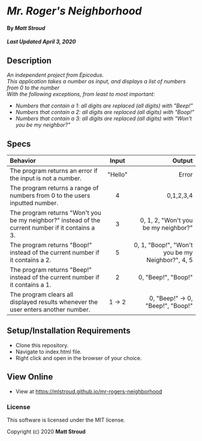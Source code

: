 # _Mr. Roger's Neighborhood_

#### By _**Matt Stroud**_
##### _Last Updated April 3, 2020_

## Description

_An independent project from Epicodus._  
_This application takes a number as input, and displays a list of numbers from 0 to the number_  
_With the following exceptions, from least to most important:_  
* _Numbers that contain a 1: all digits are replaced (all digits) with "Beep!"_  
* _Numbers that contain a 2: all digits are replaced (all digits) with "Boop!"_  
* _Numbers that contain a 3: all digits are replaced (all digits) with "Won't you be my neighbor?"_

## Specs

| Behavior                                                                                          | Input   | Output                                           |
|:--------------------------------------------------------------------------------------------------|:-------:|-------------------------------------------------:|
| The program returns an error if the input is not a number.                                        | "Hello" | Error                                            |
| The program returns a range of numbers from 0 to the users inputted number.                       | 4       | 0,1,2,3,4                                        |
| The program returns "Won't you be my neighbor?" instead of the current number if it contains a 3. | 3       | 0, 1, 2, "Won't you be my neighbor?"             |
| The program returns "Boop!" instead of the current number if it contains a 2.                     | 5       | 0, 1, "Boop!", "Won't you be my Neighbor?", 4, 5 |
| The program returns "Beep!" instead of the current number if it contains a 1.                     | 2       | 0, "Beep!", "Boop!"                              |
| The program clears all displayed results whenever the user enters another number.                 | 1 -> 2  | 0, "Beep!" -> 0, "Beep!", "Boop!"                |

## Setup/Installation Requirements

* Clone this repository.
* Navigate to index.html file.
* Right click and open in the browser of your choice.

## View Online

* View at https://mlstroud.github.io/mr-rogers-neighborhood

### License

This software is licensed under the MIT license.

Copyright (c) 2020 **Matt Stroud**
